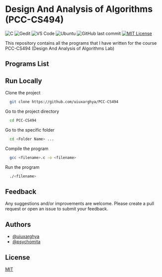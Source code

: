 # Design And Analysis of Algorithms (PCC-CS494)

![C](https://img.shields.io/badge/C-informational?style=flat&logo=C&logoColor=white&color=007396)
![Gedit](https://img.shields.io/badge/Gnome-gedit-informational?style=flat&logo=gnome&logoColor=white&color=4A86CF)
![VS Code](https://img.shields.io/badge/VS_Code-informational?style=flat&logo=visual-studio-code&logoColor=white&color=007ACC)
![Ubuntu](https://img.shields.io/badge/Ubuntu-LTS-informational?style=flat&logo=ubuntu&logoColor=white&color=E95420)
![GitHub last commit](https://img.shields.io/github/last-commit/uiuxarghya/PCC-CS494?label=Last%20Updated)
[![MIT License](https://img.shields.io/badge/License-MIT-green.svg)](https://choosealicense.com/licenses/mit/)

This repository contains all the programs that I have written for the course PCC-CS494 (Design And Analysis of Algorithms Lab)

## Programs List

## Run Locally

Clone the project

```bash
  git clone https://github.com/uiuxarghya/PCC-CS494
```

Go to the project directory

```bash
  cd PCC-CS494
```

Go to the specific folder

```bash
  cd <Folder Name> ...
```

Compile the program

```bash
  gcc <filename>.c -o <filename>
```

Run the program

```bash
  ./<filename>
```

## Feedback

Any suggestions and/or improvements are welcome. Please create a pull request or open an issue to submit your feedback.

## Authors

- [@uiuxarghya](https://www.github.com/uiuxarghya)
- [@psychomita](https://www.github.com/psychomita)

## License

[MIT](./LICENSE)
